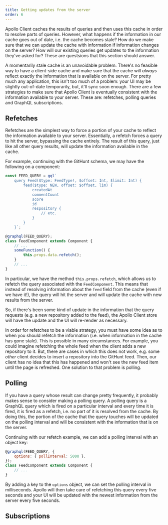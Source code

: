 ```yaml
---
title: Getting updates from the server
order: 6
---
```


Apollo Client caches the results of queries and then uses this cache in order to resolve parts of queries. However, what happens if the information in our cache goes out of date, i.e. the cache becomes stale? How do we make sure that we can update the cache with information if information changes on the server? How will our existing queries get updates to the information they've asked for? These are questsions that this section should answer.

A momentarily stale cache is an unavoidable problem. There's no feasible way to have a client-side cache and make sure that the cache will *always* reflect exactly the information that is available on the server. For pretty much any application, this isn't too much of a problem: your UI may be slightly out-of-date temporarily, but, it'll sync soon enough. There are a few strategies to make sure that Apollo Client is eventually consistent with the information available to your server. These are: refetches, polling queries and GraphQL subscriptions.

## Refetches
Refetches are the simplest way to force a portion of your cache to reflect the information available to your server. Essentially, a refetch forces a query to hit the server, bypassing the cache entirely. The result of this query, just like all other query results, will update the information available in the cache.

For example, continuing with the GitHunt schema, we may have the following on a component:

```javascript
const FEED_QUERY = gql`
    query Feed($type: FeedType!, $offset: Int, $limit: Int) {
        feed($type: NEW, offset: $offset, lim) {
            createdAt
            commentCount
            score
            id
            respository {
                // etc.
            }
        }
    }`;

@graphql(FEED_QUERY);
class FeedComponent extends Component {
    // ...
    someFunction() {
        this.props.data.refetch();
    }
    // ...
}
```

In particular, we have the method `this.props.refetch`, which allows us to refetch the query associated with the `FeedCompoment`. This means that instead of resolving information about the `feed` field from the cache (even if we have it!), the query will hit the server and will update the cache with new results from the server.

So, if there's been some kind of update in the information that the query requests (e.g. a new repository added to the feed), the Apollo Client store will have the update and the UI will re-render as necessary.

In order for refetches to be a viable strategy, you must have some idea as to when you should refetch the information (i.e. when information in the cache has gone stale). This is possible in many circumstances. For example, you could imagine refetching the whole feed when the client adds a new repository to it. But, there are cases in which this does not work, e.g. some *other* client decides to insert a repository into the GitHunt feed. Then, our client has no idea that this has happened and won't see the new feed item until the page is refreshed. One solution to that problem is polling.

## Polling
If you have a query whose result can change pretty frequently, it probably makes sense to consider making a polling query. A polling query is a GraphQL query which is fired on a particular interval and every time it is fired, it is fired as a refetch, i.e. no part of it is resolved from the cache. By doing this, the portion of the cache that the query touches will be updated on the polling interval and will be consistent with the information that is on the server.

Continuing with our refetch example, we can add a polling interval with an object key:

```javascript
@graphql(FEED_QUERY, {
    options: { pollInterval: 5000 },
});
class FeedComponent extends Component {
    // ...
}
```

By adding a key to the `options` object, we can set the polling interval in milliseconds. Apollo will then take care of refetching this query every five seconds and your UI will be updated with the newest information from the server every five seconds.

## Subscriptions
